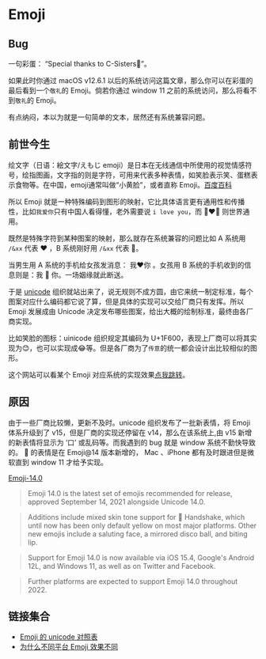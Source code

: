 # Emoji

## Bug

一句彩蛋： “Special thanks to C-Sisters🫡”。

如果此时你通过 macOS v12.6.1 以后的系统访问这篇文章，那么你可以在彩蛋的最后看到一个`敬礼`的 Emoji。倘若你通过 window 11 之前的系统访问，那么将看不到`敬礼`的 Emoji。

有点纳闷，本以为就是一句简单的文本，居然还有系统兼容问题。

## 前世今生

绘文字（日语：絵文字/えもじ emoji）是日本在无线通信中所使用的视觉情感符号，绘指图画，文字指的则是字符，可用来代表多种表情，如笑脸表示笑、蛋糕表示食物等。在中国，emoji通常叫做“小黄脸”，或者直称 Emoji。[百度百科](https://baike.baidu.com/item/emoji/8154456)

所以 Emoji 就是一种特殊编码到图形的映射，它比具体语言更有通用性和传播性，比如`我爱你`只有中国人看得懂，老外需要说 `i love you`，而 👦❤️👧 则世界通用。

既然是特殊字符到某种图案的映射，那么就存在系统兼容的问题比如 A 系统用 `/&xx` 代表 ❤️ ，B 系统刚好用 `/&xx` 代表 🖕️。


当男生用 A 系统的手机给女孩发消息： 我❤️你 。女孩用 B 系统的手机收到的信息则是：我 🖕️ 你。一场姻缘就此断送。

于是 [unicode](https://home.unicode.org/about-unicode/) 组织就站出来了，说无规则不成方圆，由它来统一制定标准，每个图案对应什么编码都它说了算，但是具体的实现可以交给厂商只有发挥。所以 Emoji 发展成由 Unicode 决定发布哪些图案，给出大概的绘制标准，最终由各厂商实现。

比如笑脸的图标：uinicode 组织规定其编码为 U+1F600，表现上厂商可以将其实现为😊，也可以实现成😂等。但是各厂商为了`传意`的统一都会设计出比较相似的图形。

这个网站可以看某个 Emoji 对应系统的实现效果[点我跳转](https://emojipedia.org/saluting-face/)。

## 原因

由于一些厂商比较懒，更新不及时。unicode 组织发布了一批新表情，将 Emoji 体系升级到了 v15，但是厂商的实现还停留在 v14，那么在该系统上,由 v15 新增的新表情将显示为 ‘口’ 或乱码等。而我遇到的 bug 就是 window 系统不勤快导致的。 🫡 的表情是在 Emoji@14 版本新增的， Mac 、iPhone 都有及时跟进但是微软直到 window 11 才给予实现。

[Emoji-14.0](https://emojipedia.org/emoji-14.0/)

> Emoji 14.0 is the latest set of emojis recommended for release, approved September 14, 2021 alongside Unicode 14.0.

> Additions include mixed skin tone support for 🤝 Handshake, which until now has been only default yellow on most major platforms. Other new emojis include a saluting face, a mirrored disco ball, and biting lip.

> Support for Emoji 14.0 is now available via iOS 15.4, Google's Android 12L, and Windows 11, as well as on Twitter and Facebook.

> Further platforms are expected to support Emoji 14.0 throughout 2022. 

## 链接集合

- [Emoji 的 unicode 对照表](https://unicode-table.com/cn/emoji/smileys-and-emotion/#link-face-smiling)
- [为什么不同平台 Emoji 效果不同](https://www.emojiall.com/zh-hans/blog/419)


